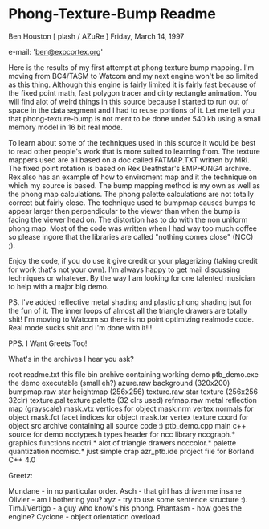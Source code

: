Phong-Texture-Bump Readme
=========================

Ben Houston [ plash / AZuRe ]
Friday, March 14, 1997

e-mail: 'ben@exocortex.org'

Here is the results of my first attempt at phong texture
bump mapping.  I'm moving from BC4/TASM to Watcom and my next
engine won't be so limited as this thing.  Although this engine
is fairly limited it is fairly fast because of the fixed point
math, fast polygon tracer and dirty rectangle animation.  You
will find alot of weird things in this source because I started
to run out of space in the data segment and I had to reuse
portions of it.  Let me tell you that phong-texture-bump is not
ment to be done under 540 kb using a small memory model in 16 bit
real mode.

To learn about some of the techniques used in this source it
would be best to read other people's work that is more suited to
learning from.  The texture mappers used are all based on a doc
called FATMAP.TXT written by MRI.  The fixed point rotation is
based on Rex Deathstar's EMPHONG4 archive.  Rex also has an
example of how to enviroment map and it the technique on which my
source is based.  The bump mapping method is my own as well as
the phong map calculations. The phong palette calculations are
not totally correct but fairly close. The technique used to
bumpmap causes bumps to appear larger then perpendicular to the
viewer than when the bump is facing the viewer
head on.  The distortion has to do with the non uniform phong
map. Most of the code was written when I had way too much coffee
so please ingore that the libraries are called "nothing comes
close" (NCC) ;).

Enjoy the code, if you do use it give credit or your
plagerizing (taking credit for work that's not your own).  I'm
always happy to get mail discussing techniques or whatever.  By
the way I am looking for one talented musician to help with a
major big demo.

PS. I've added reflective metal shading and plastic phong
shading jsut for the fun of it.  The inner loops of almost all
the triangle drawers are totally shit!  I'm moving to Watcom so
there is no point optimizing realmode code.  Real mode sucks shit
and I'm done with it!!!

PPS. I Want Greets Too!

What's in the archives I hear you ask?

  root
     readme.txt          this file
     bin                 archive containing working demo
          ptb_demo.exe   the demo executable (small eh?)
          azure.raw      background (320x200)
          bumpmap.raw    star heightmap (256x256)
          texture.raw    star texture (256x256 32clr)
          texture.pal    texture palette (32 clrs used)
          refmap.raw     metal reflection map (grayscale)
          mask.vtx       vertices for object
          mask.nrm       vertex normals for object
          mask.fct       facet indices for object
          mask.txr       vertex texture coord for object
     src                 archive containing all source code :)
          ptb_demo.cpp   main c++ source for demo
          ncctypes.h     types header for ncc library
          nccgraph.*     graphics functions
          ncctri.*       alot of triangle drawers
          ncccolor.*     palette quantization
          nccmisc.*      just simple crap
          azr_ptb.ide    project file for Borland C++ 4.0

Greetz:

Mundane - in no particular order.
Asch - that girl has driven me insane
Olivier - am i bothering you?
xyz - try to use some sentence structure :).
TimJ/Vertigo - a guy who know's his phong.
Phantasm - how goes the engine?
Cyclone - object orientation overload.
